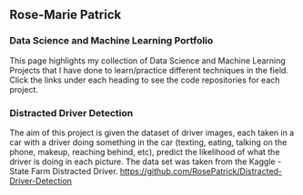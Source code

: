 ## Rose-Marie Patrick

### Data Science and Machine Learning Portfolio

This page highlights my collection of Data Science and Machine Learning Projects that I have done to learn/practice different techniques in the field. Click the links under each heading to see the code repositories for each project.

### Distracted Driver Detection
The aim of this project is given the dataset of driver images, each taken in a car with a driver doing something in the car (texting, eating, talking on the phone, makeup, reaching behind, etc), predict the likelihood of what the driver is doing in each picture. The data set was taken from the Kaggle - State Farm Distracted Driver.
https://github.com/RosePatrick/Distracted-Driver-Detection
